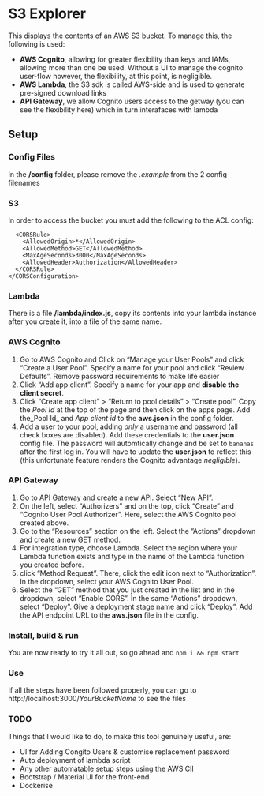 # S3 Explorer
This displays the contents of an AWS S3 bucket. To manage this, the following is used:
- **AWS Cognito**, allowing for greater flexibility than keys and IAMs, allowing more than one be used. Without a UI to manage the cognito user-flow however, the flexibility, at this point, is negligible.
- **AWS Lambda**, the S3 sdk is called AWS-side and is used to generate pre-signed download links
- **API Gateway**, we allow Cognito users access to the getway (you can see the flexibility here) which in turn interafaces with lambda
## Setup
### Config Files
In the __/config__ folder, please remove the _.example_ from the 2 config filenames
### S3
In order to access the bucket you must add the following to the ACL config:
```<CORSConfiguration>
  <CORSRule>
    <AllowedOrigin>*</AllowedOrigin>
    <AllowedMethod>GET</AllowedMethod>
    <MaxAgeSeconds>3000</MaxAgeSeconds>
    <AllowedHeader>Authorization</AllowedHeader>
  </CORSRule>
</CORSConfiguration>
```

### Lambda
There is a file __/lambda/index.js__, copy its contents into your lambda instance after you create it, into a file of the same name.
### AWS Cognito
1. Go to AWS Cognito and Click on “Manage your User Pools” and click “Create a User Pool”.
Specify a name for your pool and click “Review Defaults”. Remove password requirements to make life easier
2. Click “Add app client”. Specify a name for your app and __disable the client secret__.
3. Click “Create app client” > “Return to pool details” > “Create pool”. Copy the _Pool Id_ at the top of the page and then click on the apps page. Add the_Pool Id_ and _App client id_ to the __aws.json__ in the config folder.
4. Add a user to your pool, adding _only_ a username and password (all check boxes are disabled). Add these credentials to the __user.json__ config file. The password will automtically change and be set to `bananas` after the first log in. You will have to update the  __user.json__ to reflect this (this unfortunate feature renders the Cognito advantage _negligible_).
### API Gateway
1. Go to API Gateway and create a new API. Select “New API”.
2. On the left, select “Authorizers” and on the top, click “Create” and “Cognito User Pool Authorizer”. Here, select the AWS Cognito pool created above.
3. Go to the “Resources” section on the left. Select the ”Actions” dropdown and create a new GET method.
4. For integration type, choose Lambda. Select the region where your Lambda function exists and type in the name of the Lambda function you created before.
5. click “Method Request”. There, click the edit icon next to “Authorization”. In the dropdown, select your AWS Cognito User Pool.
6.  Select the ”GET” method that you just created in the list and in the dropdown, select “Enable CORS”. In the same “Actions” dropdown, select “Deploy”. Give a deployment stage name and click “Deploy”. Add the API endpoint URL to the __aws.json__ file in the config.
### Install, build & run
You are now ready to try it all out, so go ahead and `npm i && npm start`
### Use
If all the steps have been followed properly, you can go to http://localhost:3000/*YourBucketName* to see the files
### TODO
Things that I would like to do, to make this tool genuinely useful, are:
- UI for Adding Congito Users & customise replacement password
- Auto deployment of lambda script 
- Any other automatable setup steps using the AWS ClI
- Bootstrap / Material UI for the front-end
- Dockerise
